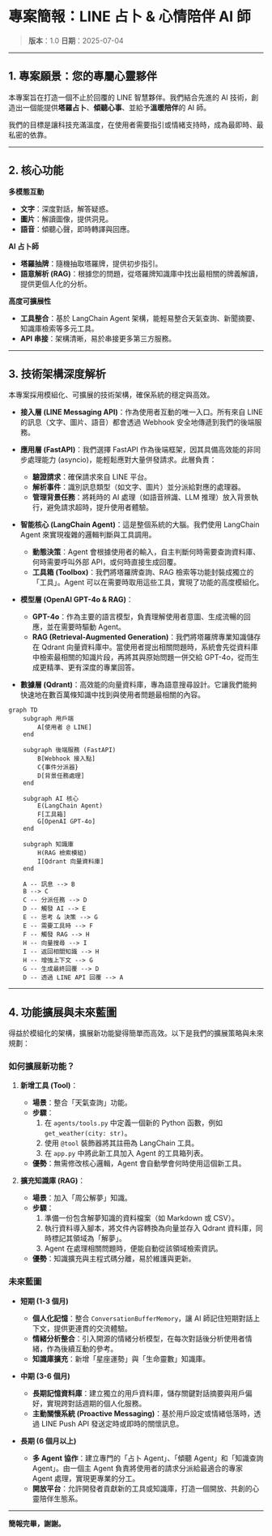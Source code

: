 # 專案簡報：LINE 占卜 & 心情陪伴 AI 師

> **版本**：1.0
> **日期**：2025-07-04

---

## 1. 專案願景：您的專屬心靈夥伴

本專案旨在打造一個不止於回覆的 LINE 智慧夥伴。我們結合先進的 AI 技術，創造出一個能提供**塔羅占卜**、**傾聽心事**、並給予**溫暖陪伴**的 AI 師。

我們的目標是讓科技充滿溫度，在使用者需要指引或情緒支持時，成為最即時、最私密的依靠。

---

## 2. 核心功能

**多模態互動**
- **文字**：深度對話，解答疑惑。
- **圖片**：解讀圖像，提供洞見。
- **語音**：傾聽心聲，即時轉譯與回應。

**AI 占卜師**
- **塔羅抽牌**：隨機抽取塔羅牌，提供初步指引。
- **語意解析 (RAG)**：根據您的問題，從塔羅牌知識庫中找出最相關的牌義解讀，提供更個人化的分析。

**高度可擴展性**
- **工具整合**：基於 LangChain Agent 架構，能輕易整合天氣查詢、新聞摘要、知識庫檢索等多元工具。
- **API 串接**：架構清晰，易於串接更多第三方服務。

---

## 3. 技術架構深度解析

本專案採用模組化、可擴展的技術架構，確保系統的穩定與高效。

- **接入層 (LINE Messaging API)**：作為使用者互動的唯一入口。所有來自 LINE 的訊息（文字、圖片、語音）都會透過 Webhook 安全地傳遞到我們的後端服務。

- **應用層 (FastAPI)**：我們選擇 FastAPI 作為後端框架，因其具備高效能的非同步處理能力 (asyncio)，能輕鬆應對大量併發請求。此層負責：
    - **驗證請求**：確保請求來自 LINE 平台。
    - **解析事件**：識別訊息類型（如文字、圖片）並分派給對應的處理器。
    - **管理背景任務**：將耗時的 AI 處理（如語音辨識、LLM 推理）放入背景執行，避免請求超時，提升使用者體驗。

- **智能核心 (LangChain Agent)**：這是整個系統的大腦。我們使用 LangChain Agent 來實現複雜的邏輯判斷與工具調用。
    - **動態決策**：Agent 會根據使用者的輸入，自主判斷何時需要查詢資料庫、何時需要呼叫外部 API，或何時直接生成回覆。
    - **工具箱 (Toolbox)**：我們將塔羅牌查詢、RAG 檢索等功能封裝成獨立的「工具」。Agent 可以在需要時取用這些工具，實現了功能的高度模組化。

- **模型層 (OpenAI GPT-4o & RAG)**：
    - **GPT-4o**：作為主要的語言模型，負責理解使用者意圖、生成流暢的回應，並在需要時驅動 Agent。
    - **RAG (Retrieval-Augmented Generation)**：我們將塔羅牌專業知識儲存在 Qdrant 向量資料庫中。當使用者提出相關問題時，系統會先從資料庫中檢索最相關的知識片段，再將其與原始問題一併交給 GPT-4o，從而生成更精準、更有深度的專業回答。

- **數據層 (Qdrant)**：高效能的向量資料庫，專為語意搜尋設計。它讓我們能夠快速地在數百萬條知識中找到與使用者問題最相關的內容。

```mermaid
graph TD
    subgraph 用戶端
        A[使用者 @ LINE]
    end

    subgraph 後端服務 (FastAPI)
        B[Webhook 接入點]
        C{事件分派器}
        D[背景任務處理]
    end

    subgraph AI 核心
        E(LangChain Agent)
        F[工具箱]
        G[OpenAI GPT-4o]
    end

    subgraph 知識庫
        H(RAG 檢索模組)
        I[Qdrant 向量資料庫]
    end

    A -- 訊息 --> B
    B --> C
    C -- 分派任務 --> D
    D -- 觸發 AI --> E
    E -- 思考 & 決策 --> G
    E -- 需要工具時 --> F
    F -- 觸發 RAG --> H
    H -- 向量搜尋 --> I
    I -- 返回相關知識 --> H
    H -- 增強上下文 --> G
    G -- 生成最終回覆 --> D
    D -- 透過 LINE API 回覆 --> A
```

---

## 4. 功能擴展與未來藍圖

得益於模組化的架構，擴展新功能變得簡單而高效。以下是我們的擴展策略與未來規劃：

### 如何擴展新功能？

1.  **新增工具 (Tool)**：
    - **場景**：整合「天氣查詢」功能。
    - **步驟**：
        1.  在 `agents/tools.py` 中定義一個新的 Python 函數，例如 `get_weather(city: str)`。
        2.  使用 `@tool` 裝飾器將其註冊為 LangChain 工具。
        3.  在 `app.py` 中將此新工具加入 Agent 的工具箱列表。
    - **優勢**：無需修改核心邏輯，Agent 會自動學會何時使用這個新工具。

2.  **擴充知識庫 (RAG)**：
    - **場景**：加入「周公解夢」知識。
    - **步驟**：
        1.  準備一份包含解夢知識的資料檔案（如 Markdown 或 CSV）。
        2.  執行資料導入腳本，將文件內容轉換為向量並存入 Qdrant 資料庫，同時標記其領域為「解夢」。
        3.  Agent 在處理相關問題時，便能自動從該領域檢索資訊。
    - **優勢**：知識擴充與主程式碼分離，易於維護與更新。

### 未來藍圖

- **短期 (1-3 個月)**
    - **個人化記憶**：整合 `ConversationBufferMemory`，讓 AI 師記住短期對話上下文，提供更連貫的交流體驗。
    - **情緒分析整合**：引入開源的情緒分析模型，在每次對話後分析使用者情緒，作為後續互動的參考。
    - **知識庫擴充**：新增「星座運勢」與「生命靈數」知識庫。

- **中期 (3-6 個月)**
    - **長期記憶資料庫**：建立獨立的用戶資料庫，儲存關鍵對話摘要與用戶偏好，實現跨對話週期的個人化服務。
    - **主動關懷系統 (Proactive Messaging)**：基於用戶設定或情緒低落時，透過 LINE Push API 發送定時或即時的關懷訊息。

- **長期 (6 個月以上)**
    - **多 Agent 協作**：建立專門的「占卜 Agent」、「傾聽 Agent」和「知識查詢 Agent」。由一個主 Agent 負責將使用者的請求分派給最適合的專家 Agent 處理，實現更專業的分工。
    - **開放平台**：允許開發者貢獻新的工具或知識庫，打造一個開放、共創的心靈陪伴生態系。

---

**簡報完畢，謝謝。**
